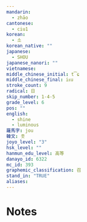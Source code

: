 ```yaml
---
mandarin:
  - zhāo
cantonese:
  - ciu1
korean:
  - 소
korean_native: ""
japanese:
  - SHOU
japanese_nanori: ""
vietnamese:
middle_chinese_initial: t͡ɕ
middle_chinese_final: iᴇu
stroke_count: 9
radical: 日
skip_number: 1-4-5
grade_level: 6
pos: ""
english:
  - shine
  - luminous
羅馬字: jou
韓文: 좃
joyo_level: "3"
hsk_level: ""
hanmun_edu_level: 高等
danayo_id: 6322
mc_id: 393
graphemic_classification: 召
stand_in: "TRUE"
aliases:
---
```


# Notes
